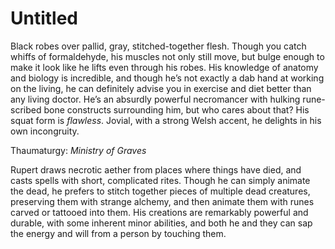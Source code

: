 # Untitled

Black robes over pallid, gray, stitched-together flesh. Though you catch whiffs of formaldehyde, his muscles not only still move, but bulge enough to make it look like he lifts even through his robes. His knowledge of anatomy and biology is incredible, and though he’s not exactly a dab hand at working on the living, he can definitely advise you in exercise and diet better than any living doctor. He’s an absurdly powerful necromancer with hulking rune-scribed bone constructs surrounding him, but who cares about that? His squat form is *flawless*. Jovial, with a strong Welsh accent, he delights in his own incongruity.

Thaumaturgy: *Ministry of Graves*

Rupert draws necrotic aether from places where things have died, and casts spells with short, complicated rites. Though he can simply animate the dead, he prefers to stitch together pieces of multiple dead creatures, preserving them with strange alchemy, and then animate them with runes carved or tattooed into them. His creations are remarkably powerful and durable, with some inherent minor abilities, and both he and they can sap the energy and will from a person by touching them.
